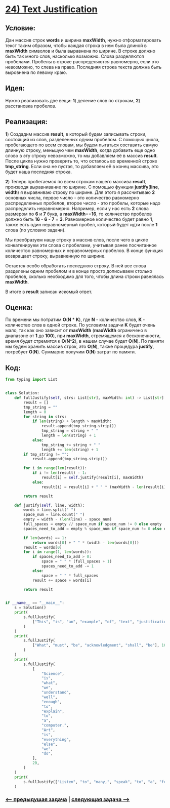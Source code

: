 # [**24) Text Justification**](https://leetcode.com/problems/text-justification/description/)

## **Условие:**

Дан массив строк **words** и ширина **maxWidth**, нужно отформатировать текст таким образом, чтобы каждая строка в нем была длиной в **maxWidth** символов и была выравнена по ширине. В строке должно быть так много слов, насколько возможно. Слова разделяются пробелами. Пробелы в строке распределяются равномерно, если это невозможно, то слева на право. Последняя строка текста должна быть выровнена по левому краю.

## **Идея:**

Нужно реализовать две вещи: **1**) деление слов по строкам, **2**) расстановка пробелов.

## **Реализация:**

**1**) Создадим массив **result**, в который будем записывать строки, состоящий из слов, разделенных одним пробелом. С помощью цикла, пробегающего по всем словам, мы будем пытаться составить самую длинную строку, меньшую чем **maxWidth**, когда добавить еще одно слово в эту строку невозможно, то мы добавляем её в массив **result**. После цикла нужно проверить то, что осталось во временной строке **tmp_string**. Если она не пустая, то добавляем её в конец массива, это будет наша последняя строка.

**2**) Теперь пробегаемся по всем строкам нашего массива **result**, производя выравнивание по ширине. С помощью функции **justify**(**line**, **width**) я выравниваю строку по ширине. Для этого я рассчитываю **2** основных числа, первое число - это количество равномерно распределенных пробелов, второе число - это пробелы, которые надо распределить неравномерно. Например, если у нас есть **2** слова размером по **6** и **7** букв, а **maxWidth**==**16**, то количество пробелов должно быть **16** - **6** - **7** = **3**. Равномерное количество будет равно **1**, также есть один неравномерный пробел, который будет идти после **1** слова (по условию задачи).

Мы преобразуем нашу строку в массив слов, после чего в цикле конкатенируем эти слова с пробелами, учитывая ранее посчитанное количество равномерных и неравномерных пробелов. В конце функция возвращает строку, выравненную по ширине.

Остается особо обработать последнюю строку. В ней все слова разделены одним пробелом и в конце просто дописываем столько пробелов, сколько необходимо для того, чтобы длина строки равнялась **maxWidth**.

В итоге в **result** записан искомый ответ.

## **Оценка:**

По времени мы потратим **O**(**N** * **K**), где **N** - количество слов, **K** - количество слов в одной строке. По условиям задачи **K** будет очень мало, так как оно зависит от **maxWidth** (**maxWidth** ограничено в диапазоне от **1** до **100**), при **maxWidth**, стремящемся к бесконечности, время будет стремится к **O**(**N**^**2**), в нашем случае будет **O**(**N**). По памяти мы будем хранить массив строк, это **O**(**N**), также процедура **justify**, потребует **O**(**N**). Суммарно получим **O**(**N**) затрат по памяти.

## Код:
```python
from typing import List


class Solution:
    def fullJustify(self, strs: List[str], maxWidth: int) -> List[str]:
        result = []
        tmp_string = ""
        length = 0
        for string in strs:
            if len(string) + length > maxWidth:
                result.append(tmp_string.strip())
                tmp_string = string + " "
                length = len(string) + 1
            else:
                tmp_string += string + " "
                length += len(string) + 1
        if tmp_string != "":
            result.append(tmp_string.strip())

        for i in range(len(result)):
            if i != len(result) - 1:
                result[i] = self.justify(result[i], maxWidth)
            else:
                result[i] = result[i] + " " * (maxWidth - len(result[i]))

        return result

    def justify(self, line, width):
        words = line.split(" ")
        space_num = line.count(" ")
        empty = width - (len(line) - space_num)
        full_spaces = empty // space_num if space_num != 0 else empty
        spaces_need_to_add = empty % space_num if space_num != 0 else empty

        if len(words) == 1:
            return words[0] + " " * (width - len(words[0]))
        result = words[0]
        for i in range(1, len(words)):
            if spaces_need_to_add > 0:
                space = " " * (full_spaces + 1)
                spaces_need_to_add -= 1
            else:
                space = " " * full_spaces
            result += space + words[i]

        return result


if __name__ == "__main__":
    s = Solution()
    print(
        s.fullJustify(
            ["This", "is", "an", "example", "of", "text", "justification."], 16
        )
    )
    print(
        s.fullJustify(
            ["What", "must", "be", "acknowledgment", "shall", "be"], 16
        )
    )
    print(
        s.fullJustify(
            [
                "Science",
                "is",
                "what",
                "we",
                "understand",
                "well",
                "enough",
                "to",
                "explain",
                "to",
                "a",
                "computer.",
                "Art",
                "is",
                "everything",
                "else",
                "we",
                "do",
            ],
            20,
        )
    )
    print(
        s.fullJustify(["Listen", "to", "many,", "speak", "to", "a", "few."], 6)
    )

```

### [<-- предыдущая задача](https://github.com/TAskMAster339/PythonAlgorithms/tree/main/23.Find%20the%20Index%20of%20the%20First%20Occurrence%20in%20a%20String) | [следующая задача -->](https://github.com/TAskMAster339/PythonAlgorithms/tree/main/25.Valid%20Palindrome)
